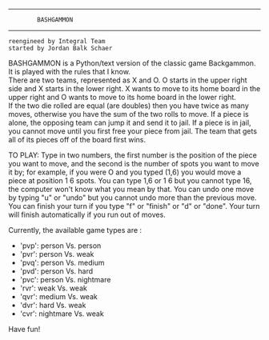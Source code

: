 **********************************

            BASHGAMMON

**********************************

	reengineed by Integral Team
	started by Jordan Balk Schaer

BASHGAMMON is a Python/text version of the classic game Backgammon.  It is played with the rules that I know.  
There are two teams, represented as X and O.  O starts in the upper right side and X starts in the lower right.  X wants to move to its home board in the upper right and O wants to move to its home board in the lower right.  
If the two die rolled are equal (are doubles) then you have twice as many moves, otherwise you have the sum of the two rolls to move.
If a piece is alone, the opposing team can jump it and send it to jail.  If a piece is in jail, you cannot move until you first free your piece from jail.
The team that gets all of its pieces off of the board first wins.

TO PLAY:
Type in two numbers, the first number is the position of the piece you want to move, and the second is the number of spots you want to move it by; for example, if you were O and you typed (1,6) you would move a piece at position 1 6 spots.
You can type 1,6 or 1 6 but you cannot type 16, the computer won't know what you mean by that.
You can undo one move by typing "u" or "undo" but you cannot undo more than the previous move.
You can finish your turn if you type "f" or "finish" or "d" or "done".  Your turn will finish automatically if you run out of moves.

Currently, the available game types are :
- 'pvp': person Vs. person 
- 'pvr': person Vs. weak
- 'pvq': person Vs. medium  
- 'pvd': person Vs. hard 
- 'pvc': person Vs. nightmare 
- 'rvr': weak Vs. weak 
- 'qvr': medium Vs. weak 
- 'dvr': hard Vs. weak 
- 'cvr': nightmare Vs. weak 

Have fun!
